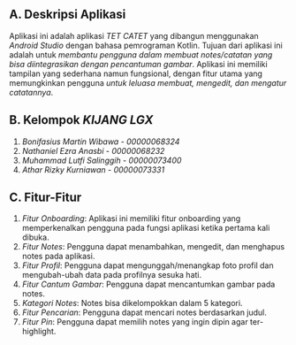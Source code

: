 ## A. Deskripsi Aplikasi

Aplikasi ini adalah aplikasi *TET CATET* yang dibangun menggunakan *Android Studio* dengan bahasa pemrograman Kotlin. Tujuan dari aplikasi ini adalah untuk *membantu pengguna dalam membuat notes/catatan yang bisa diintegrasikan dengan pencantuman gambar*. Aplikasi ini memiliki tampilan yang sederhana namun fungsional, dengan fitur utama yang memungkinkan pengguna *untuk leluasa membuat, mengedit, dan mengatur catatannya*.

## B. Kelompok *KIJANG LGX*

1. *Bonifasius Martin Wibawa* - *00000068324*
2. *Nathaniel Ezra Anasbi* - *00000068232*
3. *Muhammad Lutfi Salinggih* - *00000073400*
4. *Athar Rizky Kurniawan* - *00000073331*

## C. Fitur-Fitur

1. *Fitur Onboarding*: Aplikasi ini memiliki fitur onboarding yang memperkenalkan pengguna pada fungsi aplikasi ketika pertama kali dibuka.
2. *Fitur Notes*: Pengguna dapat menambahkan, mengedit, dan menghapus notes pada aplikasi.
3. *Fitur Profil*: Pengguna dapat mengunggah/menangkap foto profil dan mengubah-ubah data pada profilnya sesuka hati.
4. *Fitur Cantum Gambar*: Pengguna dapat mencantumkan gambar pada notes.
5. *Kategori Notes*: Notes bisa dikelompokkan dalam 5 kategori.
6. *Fitur Pencarian*: Pengguna dapat mencari notes berdasarkan judul.
7. *Fitur Pin*: Pengguna dapat memilih notes yang ingin dipin agar ter-highlight.